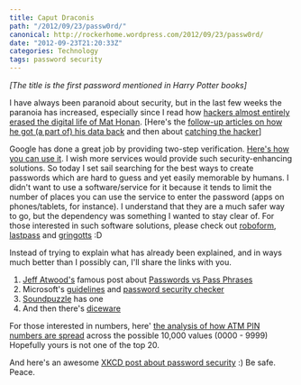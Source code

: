 ```yaml
---
title: Caput Draconis
path: "/2012/09/23/passw0rd/"
canonical: http://rockerhome.wordpress.com/2012/09/23/passw0rd/
date: "2012-09-23T21:20:33Z"
categories: Technology
tags: password security
---
```

_[The title is the first password mentioned in Harry Potter books]_

I have always been paranoid about security, but in the last few weeks the paranoia has increased, especially since I read how [hackers almost entirely erased the digital life of Mat Honan](http://www.wired.com/gadgetlab/2012/08/apple-amazon-mat-honan-hacking/all/).<span class="more"></span> [Here's the [follow-up articles on how he got (a part of) his data back](http://www.wired.com/gadgetlab/2012/08/mat-honan-data-recovery/all/) and then about [catching the hacker](http://www.wired.com/gadgetlab/2012/09/cosmo-the-god-who-fell-to-earth/all/)]

Google has done a great job by providing two-step verification. [Here's how you can use it](http://support.google.com/accounts/bin/answer.py?hl=en&answer=180744). I wish more services would provide such security-enhancing solutions. So today I set sail searching for the best ways to create passwords which are hard to guess and yet easily memorable by humans. I didn't want to use a software/service for it because it tends to limit the number of places you can use the service to enter the password (apps on phones/tablets, for instance). I understand that they are a much safer way to go, but the dependency was something I wanted to stay clear of. For those interested in such software solutions, please check out [roboform](http://www.roboform.com), [lastpass](https://lastpass.com) and [gringotts](http://directory.fsf.org/wiki/Gringotts) :D

Instead of trying to explain what has already been explained, and in ways much better than I possibly can, I'll share the links with you. 

  1. [Jeff Atwood's](http://twitter.com/codinghorror) famous post about [Passwords vs Pass Phrases](http://www.codinghorror.com/blog/2005/07/passwords-vs-pass-phrases.html)
  2. Microsoft's [guidelines](http://www.microsoft.com/security/online-privacy/passwords-create.aspx) and [password security checker](https://www.microsoft.com/security/pc-security/password-checker.aspx)
  3. [Soundpuzzle](http://www.soundpuzzle.com/passwords.html) has one
  4. And then there's [diceware](http://world.std.com/~reinhold/diceware.html)


For those interested in numbers, here' [the analysis of how ATM PIN numbers are spread](http://www.datagenetics.com/blog/september32012/index.html) across the possible 10,000 values (0000 - 9999) Hopefully yours is not one of the top 20.

And here's an awesome [XKCD post about password security](http://xkcd.com/936/) :) Be safe. Peace.